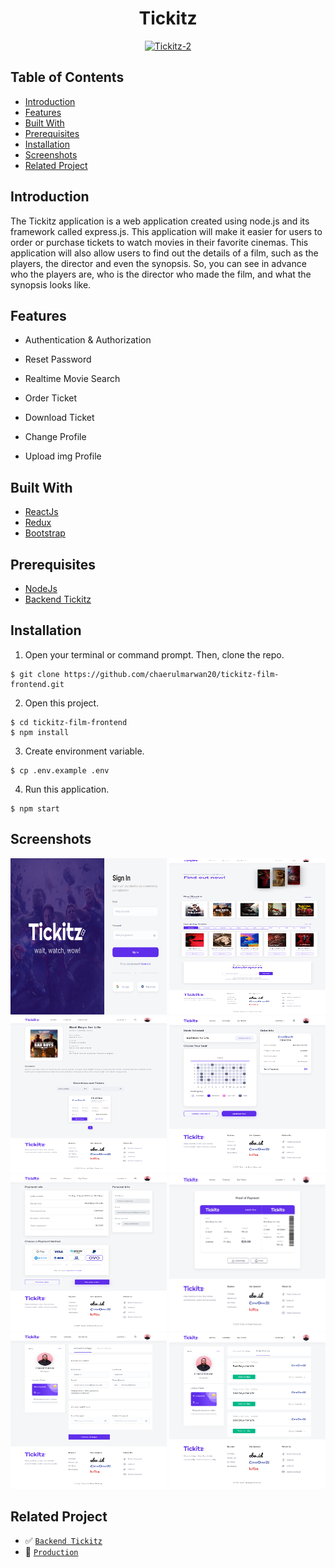 <h1 align="center">Tickitz</h1>
<p align="center">
  <a href="https://booking-tickitz-film.netlify.app/" target="_blank"><img src="https://i.ibb.co/tzSzq4x/Tickitz-2.png" alt="Tickitz-2" border="0" /></a>
</p>

## Table of Contents

- [Introduction](#introduction)
- [Features](#features)
- [Built With](#built-with)
- [Prerequisites](#prerequisites)
- [Installation](#installation)
- [Screenshots](#screenshots)
- [Related Project](#related-project)

## Introduction

The Tickitz application is a web application created using node.js and its framework called express.js. This application will make it easier for users to order or purchase tickets to watch movies in their favorite cinemas. This application will also allow users to find out the details of a film, such as the players, the director and even the synopsis. So, you can see in advance who the players are, who is the director who made the film, and what the synopsis looks like.

## Features

- Authentication & Authorization

- Reset Password

- Realtime Movie Search

- Order Ticket

- Download Ticket

- Change Profile

- Upload img Profile

## Built With

- [ReactJs](https://reactjs.org/)
- [Redux](https://redux.js.org/)
- [Bootstrap](https://getbootstrap.com/)

## Prerequisites

- [NodeJs](https://nodejs.org/en/download/)
- [Backend Tickitz](https://github.com/chaerulmarwan20/tickitz-film-api)

## Installation

1. Open your terminal or command prompt. Then, clone the repo.

```
$ git clone https://github.com/chaerulmarwan20/tickitz-film-frontend.git
```

2. Open this project.

```
$ cd tickitz-film-frontend
$ npm install
```

3. Create environment variable.

```
$ cp .env.example .env
```

4. Run this application.

```
$ npm start
```

## Screenshots

<p align="center">
  <span>
    <img width="250" height="250" src="./src/assets/screenshots/Sign-In.png">   
    <img width="250" height="250" src="./src/assets/screenshots/Homepage.png">   
    <img width="250" height="250" src="./src/assets/screenshots/Movie-Detail.png">   
    <img width="250" height="250" src="./src/assets/screenshots/Order.png">
    <img width="250" height="250" src="./src/assets/screenshots/Payment.png">   
    <img width="250" height="250" src="./src/assets/screenshots/Ticket.png">
    <img width="250" height="250" src="./src/assets/screenshots/Profile.png">   
    <img width="250" height="250" src="./src/assets/screenshots/Order-History.png">
  </span>
</p>

## Related Project

- :white_check_mark: [`Backend Tickitz`](https://github.com/chaerulmarwan20/tickitz-film-api)
- :rocket: [`Production`](https://booking-tickitz-film.netlify.app/)

